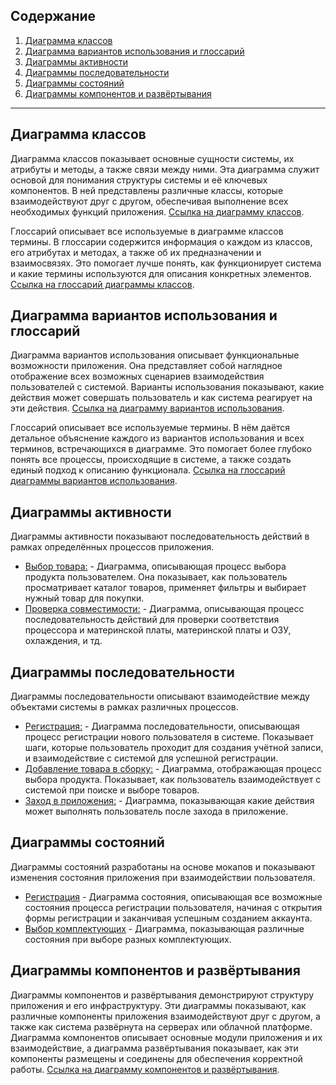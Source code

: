 ## Содержание

1. [Диаграмма классов](#диаграмма-классов)
2. [Диаграмма вариантов использования и глоссарий](#диаграмма-вариантов-использования-и-глоссарий)
3. [Диаграммы активности](#диаграммы-активности)
4. [Диаграммы последовательности](#диаграммы-последовательности)
5. [Диаграммы состояний](#диаграммы-состояний)
6. [Диаграммы компонентов и развёртывания](#диаграммы-компонентов-и-развёртывания)

---

## Диаграмма классов

Диаграмма классов показывает основные сущности системы, их атрибуты и методы, а также связи между ними. Эта диаграмма служит основой для понимания структуры системы и её ключевых компонентов. В ней представлены различные классы, которые взаимодействуют друг с другом, обеспечивая выполнение всех необходимых функций приложения. [Ссылка на диаграмму классов]().

Глоссарий описывает все используемые в диаграмме классов термины. В глоссарии содержится информация о каждом из классов, его атрибутах и методах, а также об их предназначении и взаимосвязях. Это помогает лучше понять, как функционирует система и какие термины используются для описания конкретных элементов. [Ссылка на глоссарий диаграммы классов]().

## Диаграмма вариантов использования и глоссарий

Диаграмма вариантов использования описывает функциональные возможности приложения. Она представляет собой наглядное отображение всех возможных сценариев взаимодействия пользователей с системой. Варианты использования показывают, какие действия может совершать пользователь и как система реагирует на эти действия. [Ссылка на диаграмму вариантов использования](https://github.com/AxxlLN/PC-Builder/blob/main/docs/diagrams/Use%20Case.png).

Глоссарий описывает все используемые термины. В нём даётся детальное объяснение каждого из вариантов использования и всех терминов, встречающихся в диаграмме. Это помогает более глубоко понять все процессы, происходящие в системе, а также создать единый подход к описанию функционала. [Ссылка на глоссарий диаграммы вариантов использования]().

## Диаграммы активности

Диаграммы активности показывают последовательность действий в рамках определённых процессов приложения.

- [Выбор товара:](https://github.com/AxxlLN/PC-Builder/blob/main/docs/diagrams/active/Select%20component.png) - Диаграмма, описывающая процесс выбора продукта пользователем. Она показывает, как пользователь просматривает каталог товаров, применяет фильтры и выбирает нужный товар для покупки.
- [Проверка совместимости:](https://github.com/AxxlLN/PC-Builder/blob/main/docs/diagrams/active/Check%20components.png) - Диаграмма, описывающая процесс последовательность действий для проверки соответствия процессора и материнской платы, материнской платы и ОЗУ, охлаждения, и тд.

## Диаграммы последовательности

Диаграммы последовательности описывают взаимодействие между объектами системы в рамках различных процессов.

- [Регистрация:]() - Диаграмма последовательности, описывающая процесс регистрации нового пользователя в системе. Показывает шаги, которые пользователь проходит для создания учётной записи, и взаимодействие с системой для успешной регистрации.
- [Добавление товара в сборку:]() - Диаграмма, отображающая процесс выбора продукта. Показывает, как пользователь взаимодействует с системой при поиске и выборе товаров.
- [Заход в приложения:]() - Диаграмма, показывающая какие действия может выполнять пользователь после захода в приложение.

## Диаграммы состояний

Диаграммы состояний разработаны на основе мокапов и показывают изменения состояния приложения при взаимодействии пользователя.

- [Регистрация](https://github.com/AxxlLN/PC-Builder/blob/main/docs/diagrams/state/Sign%20up.png) - Диаграмма состояния, описывающая все возможные состояния процесса регистрации пользователя, начиная с открытия формы регистрации и заканчивая успешным созданием аккаунта.
- [Выбор комплектующих](https://github.com/AxxlLN/PC-Builder/blob/main/docs/diagrams/state/Select%20components.png) - Диаграмма, показывающая различные состояния при выборе разных комплектующих.

## Диаграммы компонентов и развёртывания

Диаграммы компонентов и развёртывания демонстрируют структуру приложения и его инфраструктуру. Эти диаграммы показывают, как различные компоненты приложения взаимодействуют друг с другом, а также как система развёрнута на серверах или облачной платформе. Диаграмма компонентов описывает основные модули приложения и их взаимодействие, а диаграмма развёртывания показывает, как эти компоненты размещены и соединены для обеспечения корректной работы. [Ссылка на диаграмму компонентов и развёртывания]().

